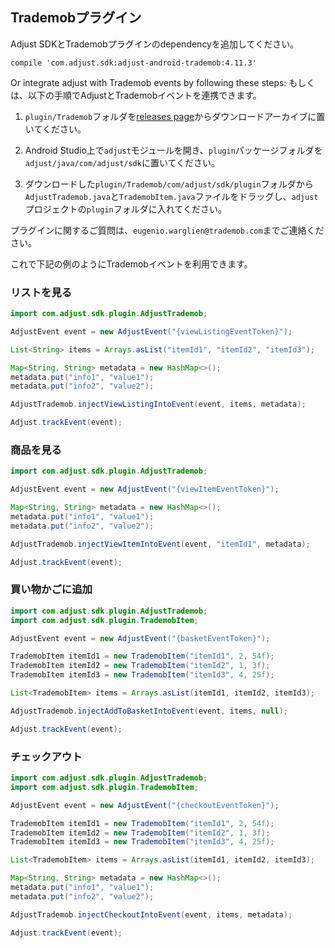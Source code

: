 ## Trademobプラグイン

Adjust SDKとTrademobプラグインのdependencyを追加してください。

```
compile 'com.adjust.sdk:adjust-android-trademob:4.11.3'
```

Or integrate adjust with Trademob events by following these steps:
もしくは、以下の手順でAdjustとTrademobイベントを連携できます。

1. `plugin/Trademob`フォルダを[releases page](https://github.com/adjust/android_sdk/releases)からダウンロードアーカイブに置いてください。

2. Android Studio上で`adjust`モジュールを開き、`plugin`パッケージフォルダを`adjust/java/com/adjust/sdk`に置いてください。

3. ダウンロードした`plugin/Trademob/com/adjust/sdk/plugin`フォルダから`AdjustTrademob.java`と`TrademobItem.java`ファイルをドラッグし、`adjust`プロジェクトの`plugin`フォルダに入れてください。

プラグインに関するご質問は、`eugenio.warglien@trademob.com`までご連絡ください。

これで下記の例のようにTrademobイベントを利用できます。

### リストを見る

```java
import com.adjust.sdk.plugin.AdjustTrademob;

AdjustEvent event = new AdjustEvent("{viewListingEventToken}");

List<String> items = Arrays.asList("itemId1", "itemId2", "itemId3");

Map<String, String> metadata = new HashMap<>();
metadata.put("info1", "value1");
metadata.put("info2", "value2");

AdjustTrademob.injectViewListingIntoEvent(event, items, metadata);

Adjust.trackEvent(event);
```

### 商品を見る

```java
import com.adjust.sdk.plugin.AdjustTrademob;

AdjustEvent event = new AdjustEvent("{viewItemEventToken}");

Map<String, String> metadata = new HashMap<>();
metadata.put("info1", "value1");
metadata.put("info2", "value2");

AdjustTrademob.injectViewItemIntoEvent(event, "itemId1", metadata);

Adjust.trackEvent(event);
```

### 買い物かごに追加

```java
import com.adjust.sdk.plugin.AdjustTrademob;
import com.adjust.sdk.plugin.TrademobItem;

AdjustEvent event = new AdjustEvent("{basketEventToken}");

TrademobItem itemId1 = new TrademobItem("itemId1", 2, 54f);
TrademobItem itemId2 = new TrademobItem("itemId2", 1, 3f);
TrademobItem itemId3 = new TrademobItem("itemId3", 4, 25f);

List<TrademobItem> items = Arrays.asList(itemId1, itemId2, itemId3);

AdjustTrademob.injectAddToBasketIntoEvent(event, items, null);

Adjust.trackEvent(event);
```

### チェックアウト

```java
import com.adjust.sdk.plugin.AdjustTrademob;
import com.adjust.sdk.plugin.TrademobItem;

AdjustEvent event = new AdjustEvent("{checkoutEventToken}");

TrademobItem itemId1 = new TrademobItem("itemId1", 2, 54f);
TrademobItem itemId2 = new TrademobItem("itemId2", 1, 3f);
TrademobItem itemId3 = new TrademobItem("itemId3", 4, 25f);

List<TrademobItem> items = Arrays.asList(itemId1, itemId2, itemId3);

Map<String, String> metadata = new HashMap<>();
metadata.put("info1", "value1");
metadata.put("info2", "value2");

AdjustTrademob.injectCheckoutIntoEvent(event, items, metadata);

Adjust.trackEvent(event);
```

